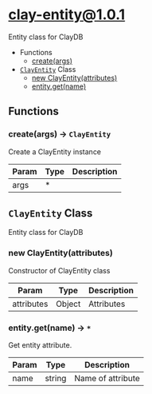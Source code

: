 # clay-entity@1.0.1

Entity class for ClayDB

+ Functions
  + [create(args)](#clay-entity-function-create)
+ [`ClayEntity`](#clay-entity-classes) Class
  + [new ClayEntity(attributes)](#clay-entity-classes-clay-entity-constructor)
  + [entity.get(name)](#clay-entity-classes-clay-entity-get)

## Functions

<a class='md-heading-link' name="clay-entity-function-create" ></a>

### create(args) -> `ClayEntity`

Create a ClayEntity instance

| Param | Type | Description |
| ----- | --- | -------- |
| args | * |  |



<a class='md-heading-link' name="clay-entity-classes"></a>

## `ClayEntity` Class

Entity class for ClayDB




<a class='md-heading-link' name="clay-entity-classes-clay-entity-constructor" ></a>

### new ClayEntity(attributes)

Constructor of ClayEntity class

| Param | Type | Description |
| ----- | --- | -------- |
| attributes | Object | Attributes |


<a class='md-heading-link' name="clay-entity-classes-clay-entity-get" ></a>

### entity.get(name) -> `*`

Get entity attribute.

| Param | Type | Description |
| ----- | --- | -------- |
| name | string | Name of attribute |




